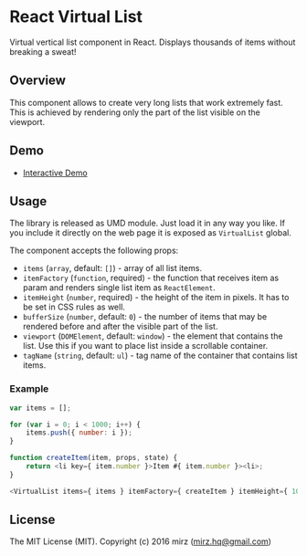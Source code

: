 # React Virtual List

Virtual vertical list component in React. Displays thousands of items without breaking a sweat!

## Overview

This component allows to create very long lists that work extremely fast. This is achieved by rendering only the
part of the list visible on the viewport.

## Demo

* [Interactive Demo](http://mir3z.github.io/react-virtual-list/demo/)

## Usage

The library is released as UMD module. Just load it in any way you like. If you include it directly on the web page
it is exposed as `VirtualList` global.

The component accepts the following props:

* `items` (`array`, default: `[]`) - array of all list items.
* `itemFactory` (`function`, required) - the function that receives item as param and renders single list item as `ReactElement`.
* `itemHeight` (`number`, required) - the height of the item in pixels. It has to be set in CSS rules as well.
* `bufferSize` (`number`, default: `0`) - the number of items that may be rendered before and after the visible part of the list.
* `viewport` (`DOMElement`, default: `window`) - the element that contains the list. Use this if you want to place list inside a scrollable container.
* `tagName` (`string`, default: `ul`) - tag name of the container that contains list items.

### Example

```javascript
var items = [];

for (var i = 0; i < 1000; i++) {
    items.push({ number: i });
}

function createItem(item, props, state) {
    return <li key={ item.number }>Item #{ item.number }><li>;
}

<VirtualList items={ items } itemFactory={ createItem } itemHeight={ 100 } />
```

## License
The MIT License (MIT). Copyright (c) 2016 mirz (mirz.hq@gmail.com)